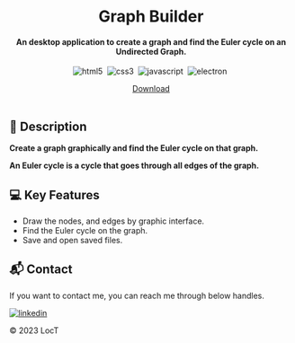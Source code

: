 
<h1 align="center">
  Graph Builder
</h1>

<h4 align="center">An desktop application to create a graph and find the Euler cycle on an Undirected Graph.</h4>

<div align="center">

![html5](https://img.shields.io/badge/HTML5-f77f00?style=for-the-badge&logo=html5&logoColor=FFF)&nbsp;
![css3](https://img.shields.io/badge/CSS3-0077b6?style=for-the-badge&logo=css3&logoColor=FFF)&nbsp;
![javascript](https://img.shields.io/badge/Js-f6aa1c?style=for-the-badge&logo=javascript&logoColor=FFF)&nbsp;
![electron](https://img.shields.io/badge/Electron-2D3546?style=for-the-badge&logo=electron&logoColor=B9DEE6)&nbsp;

</div>

<div align="center">
  <a  href="https://loct-581.github.io/audius/">Download</a>
</div>
</br>

<!-- ![demo-gif](https://github.com/locT-581/audius/assets/132336957/b7290429-4138-43c2-8bf8-fbd358dd050c) -->

## 📑 Description 
**Create a graph graphically and find the Euler cycle on that graph.**

**An Euler cycle is a cycle that goes through all edges of the graph.**
 
## 💻 Key Features
- Draw the nodes, and edges by graphic interface.
- Find the Euler cycle on the graph.
- Save and open saved files.

## 📬 Contact

If you want to contact me, you can reach me through below handles.

[![linkedin](https://img.shields.io/badge/LinkedIn-0077B5?style=for-the-badge&logo=linkedin&logoColor=white)](https://www.linkedin.com/in/tr%E1%BA%A7n-nguy%E1%BB%85n-h%E1%BB%AFu-l%E1%BB%99c-b11a15274?lipi=urn%3Ali%3Apage%3Ad_flagship3_profile_view_base_contact_details%3B5WbL0BKYSH%2Bc335V0ESiPQ%3D%3D)

© 2023 LocT

